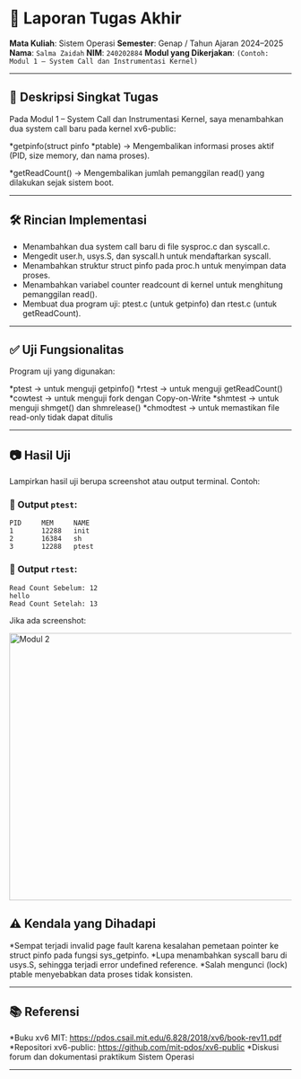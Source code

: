 # 📝 Laporan Tugas Akhir

**Mata Kuliah**: Sistem Operasi
**Semester**: Genap / Tahun Ajaran 2024–2025
**Nama**: `Salma Zaidah`
**NIM**: `240202884`
**Modul yang Dikerjakan**:
`(Contoh: Modul 1 – System Call dan Instrumentasi Kernel)`

---

## 📌 Deskripsi Singkat Tugas

Pada Modul 1 – System Call dan Instrumentasi Kernel, saya menambahkan dua system call baru pada kernel xv6-public:

*getpinfo(struct pinfo *ptable) → Mengembalikan informasi proses aktif (PID, size memory, dan nama proses).

*getReadCount() → Mengembalikan jumlah pemanggilan read() yang dilakukan sejak sistem boot.

---

## 🛠️ Rincian Implementasi
* Menambahkan dua system call baru di file sysproc.c dan syscall.c.
* Mengedit user.h, usys.S, dan syscall.h untuk mendaftarkan syscall.
* Menambahkan struktur struct pinfo pada proc.h untuk menyimpan data proses.
* Menambahkan variabel counter readcount di kernel untuk menghitung      pemanggilan read().
* Membuat dua program uji: ptest.c (untuk getpinfo) dan rtest.c (untuk getReadCount).
---

## ✅ Uji Fungsionalitas

Program uji yang digunakan:

*ptest → untuk menguji getpinfo()
*rtest → untuk menguji getReadCount()
*cowtest → untuk menguji fork dengan Copy-on-Write
*shmtest → untuk menguji shmget() dan shmrelease()
*chmodtest → untuk memastikan file read-only tidak dapat ditulis

---

## 📷 Hasil Uji

Lampirkan hasil uji berupa screenshot atau output terminal. Contoh:

### 📍 Output `ptest`:

```
PID     MEM     NAME
1       12288   init
2       16384   sh
3       12288   ptest
```

### 📍 Output `rtest`:

```
Read Count Sebelum: 12
hello
Read Count Setelah: 13
```

Jika ada screenshot:

<img width="588" height="476" alt="Modul 2" src="https://github.com/user-attachments/assets/7a1e1fb7-a9e2-4620-a63d-eb52c15c4ef8" />


## ⚠️ Kendala yang Dihadapi

*Sempat terjadi invalid page fault karena kesalahan pemetaan pointer ke struct pinfo pada fungsi sys_getpinfo.
*Lupa menambahkan syscall baru di usys.S, sehingga terjadi error undefined reference.
*Salah mengunci (lock) ptable menyebabkan data proses tidak konsisten.

---

## 📚 Referensi

*Buku xv6 MIT: https://pdos.csail.mit.edu/6.828/2018/xv6/book-rev11.pdf
*Repositori xv6-public: https://github.com/mit-pdos/xv6-public
*Diskusi forum dan dokumentasi praktikum Sistem Operasi

---

